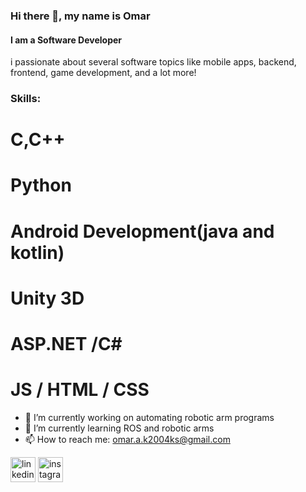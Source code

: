 ### Hi there 👋, my name is Omar
#### I am a Software Developer
i passionate about several software topics like mobile apps, backend, frontend, game development, and a lot more!

### Skills:
# C,C++
# Python
# Android Development(java and kotlin)
# Unity 3D
# ASP.NET /C#
# JS / HTML / CSS


- 🔭 I’m currently working on automating robotic arm programs 
- 🌱 I’m currently learning ROS and robotic arms 
- 📫 How to reach me: omar.a.k2004ks@gmail.com 


[<img src='https://cdn.jsdelivr.net/npm/simple-icons@3.0.1/icons/linkedin.svg' alt='linkedin' height='40'>](https://www.linkedin.com/in/https://www.linkedin.com/in/omar-ak-870b0826b//)  [<img src='https://cdn.jsdelivr.net/npm/simple-icons@3.0.1/icons/instagram.svg' alt='instagram' height='40'>](https://www.instagram.com/https://www.instagram.com/0m4r.ak9//)  

